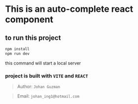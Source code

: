 # This is an auto-complete react component

## to run this project
```bash
npm install
npm run dev
```

this command will start a local server

### project is built with `VITE` and `REACT`

> Author: `Johan Guzman`

> Email: `johan_ing1@hotmail.com`